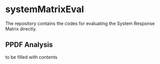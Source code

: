 # systemMatrixEval
The repository contains the codes for evaluating the System Response Matrix directly.  

## PPDF Analysis
to be filled with contents
